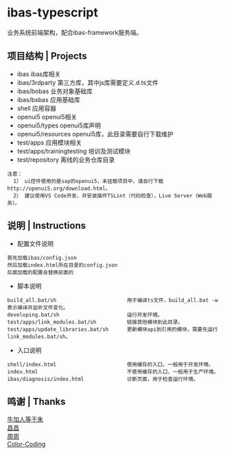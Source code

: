 # ibas-typescript
业务系统前端架构，配合ibas-framework服务端。

## 项目结构 | Projects
* ibas                           ibas库相关
* ibas/3rdparty                  第三方库，其中js库需要定义.d.ts文件
* ibas/bobas                     业务对象基础库
* ibas/bsbas                     应用基础库
* shell                          应用容器
* openui5                        openui5相关
* openui5/types                  openui5库声明
* openui5/resources              openui5库，此目录需要自行下载维护
* test/apps                      应用模块相关
* test/apps/trainingtesting      培训及测试模块
* test/repository                离线的业务仓库目录

~~~
注意：
  1） ui控件使用的是sap的openui5，未挂载项目中，请自行下载http://openui5.org/download.html。
  2） 建议使用VS Code开发，并安装插件TSLint（代码检查），Live Server（Web服务）。
~~~

## 说明 | Instructions
* 配置文件说明
~~~
首先加载ibas/config.json
然后加载index.html所在目录的config.json
后面加载的配置会替换前面的
~~~
* 脚本说明
~~~
build_all.bat/sh                       用于编译ts文件，build_all.bat -w 表示编译并监听文件变化。
developing.bat/sh                      运行开发环境。
test/apps/link_modules.bat/sh          链接其他模块到此目录。
test/apps/update_libraries.bat/sh      更新模块api到引用的模块，需要先运行link_modules.bat/sh。
~~~
* 入口说明
~~~
shell/index.html                       使用缓存的入口，一般用于开发环境。
index.html                             不使用缓存的入口，一般用于生产环境。
ibas/diagnosis/index.html              诊断页面，用于检查运行环境。
~~~

## 鸣谢 | Thanks
[牛加人等于朱](http://baike.baidu.com/view/1769.htm "NiurenZhu")<br>
[昌昌](http://baike.baidu.com/view/1831.htm "cyitianyou")<br>
[周周](http://baike.baidu.com/view/1751.htm "neilzhou0309")<br>
[Color-Coding](http://colorcoding.org/ "咔啦工作室")<br>
